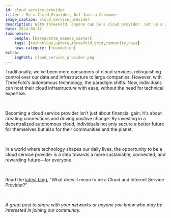```yaml
---
id: cloud_service_provider
title: 💡 Be a Cloud Provider, Not Just a Consumer 
image_caption: cloud_service_provider
description: With ThreeFold, anyone can be a cloud provider. Set up a 3Node, share local capacity, and earn rewards. Learn more in our latest blog.
date: 2024-04-12
taxonomies:
    people: [bernadette_amanda_caster]
    tags: [technology,update,threefold_grid,community,news]
    news-category: [foundation]
extra:
    imgPath: cloud_service_provider.png
---
```


Traditionally, we've been mere consumers of cloud services, relinquishing control over our data and infrastructure to large companies. However, with ThreeFold's autonomous technology, the paradigm shifts. Now, individuals can host their cloud infrastructure with ease, without the need for technical expertise.

<br/>

Becoming a cloud service provider isn't just about financial gain; it's about creating connections and driving positive change. By investing in a decentralized autonomous cloud, individuals not only secure a better future for themselves but also for their communities and the planet.

</br>

In a world where technology shapes our daily lives, the opportunity to be a cloud service provider is a step towards a more sustainable, connected, and rewarding future—for everyone.

</br>

Read the [latest blog](https://www.threefold.io/blog/cloud-provider/), "What does it mean to be a Cloud and Internet Service Provider?"

</br>

*A great post to share with your networks or anyone you know who may be interested in joining our community.*




